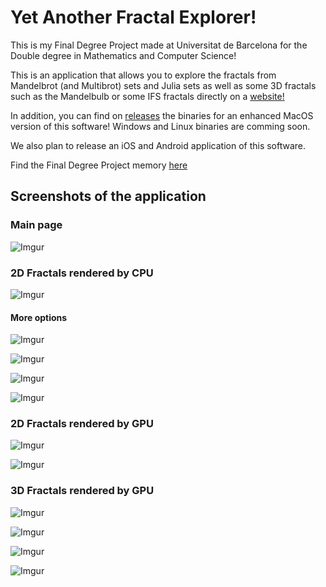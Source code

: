 # Yet Another Fractal Explorer!

This is my Final Degree Project made at Universitat de Barcelona for the Double degree in Mathematics and Computer Science!

This is an application that allows you to explore the fractals from Mandelbrot (and Multibrot) sets and Julia sets as well as some 3D fractals such as the Mandelbulb or some IFS fractals directly on a [website!](https://0xAdriaTorralba.github.io/YetAnotherFractalExplorer/)

In addition, you can find on [releases](https://github.com/0xAdriaTorralba/YetAnotherFractalExplorer/releases/latest) the binaries for an enhanced MacOS version of this software! Windows and Linux binaries are comming soon.

We also plan to release an iOS and Android application of this software.

Find the Final Degree Project memory [here](http://diposit.ub.edu/dspace/handle/2445/178855)

## Screenshots of the application

### Main page
![Imgur](https://i.imgur.com/ijVMPEv.png "Main Page")

### 2D Fractals rendered by CPU
![Imgur](https://i.imgur.com/OW7UJKj.png "2D CPU Page")

#### More options

![Imgur](https://i.imgur.com/rsTvUpa.png "More options")

![Imgur](https://i.imgur.com/xHV539g.png "Finding periodic orbits")

![Imgur](https://i.imgur.com/jnhjqG8.png "Henrisken Algorithm")


![Imgur](https://i.imgur.com/QvQONdu.png "Different Colormaps")

### 2D Fractals rendered by GPU
![Imgur](https://i.imgur.com/OW7UJKj.png "2D GPU Scene")

![Imgur](https://i.imgur.com/66Jp1xR.png "Multibrot sets")


### 3D Fractals rendered by GPU
![Imgur](https://i.imgur.com/SF5M0uC.png "3D GPU Scene")


![Imgur](https://i.imgur.com/j77vjOF.png "Mandelbulb")



![Imgur](https://i.imgur.com/ceEp2xM.png "Sierpiński Tetrahedron")



![Imgur](https://i.imgur.com/BFbSLAR.png "Menger Sponge")
